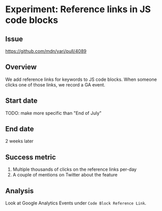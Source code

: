 # Experiment: Reference links in JS code blocks

## Issue

<https://github.com/mdn/yari/pull/4089>

## Overview

We add reference links for keywords to JS code blocks. When someone clicks
one of those links, we record a GA event.

## Start date

TODO: make more specific than "End of July"

## End date

2 weeks later

## Success metric

1. Multiple thousands of clicks on the reference links per-day
2. A couple of mentions on Twitter about the feature

## Analysis

Look at Google Analytics Events under `Code Block Reference Link`.
